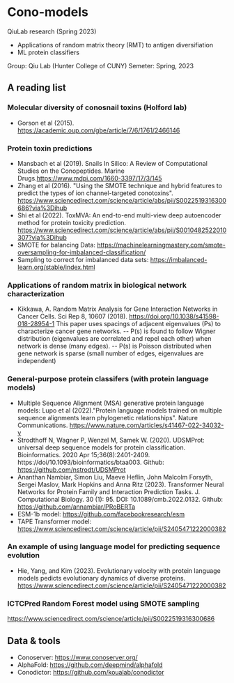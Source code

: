 # Cono-models

QiuLab research (Spring 2023)
* Applications of random matrix theory (RMT) to antigen diversifiation
* ML protein classifiers

Group: Qiu Lab (Hunter College of CUNY)
Semeter: Spring, 2023

## A reading list
### Molecular diversity of conosnail toxins (Holford lab)
- Gorson et al (2015). https://academic.oup.com/gbe/article/7/6/1761/2466146
### Protein toxin predictions
- Mansbach et al (2019). Snails In Silico: A Review of Computational Studies on the Conopeptides. Marine Drugs.https://www.mdpi.com/1660-3397/17/3/145
- Zhang et al (2016). "Using the SMOTE technique and hybrid features to predict the types of ion channel-targeted conotoxins". https://www.sciencedirect.com/science/article/abs/pii/S0022519316300686?via%3Dihub
- Shi et al (2022). ToxMVA: An end-to-end multi-view deep autoencoder method for protein toxicity prediction. https://www.sciencedirect.com/science/article/abs/pii/S0010482522010307?via%3Dihub
- SMOTE for balancing Data: https://machinelearningmastery.com/smote-oversampling-for-imbalanced-classification/
- Sampling to correct for imbalanced data sets: https://imbalanced-learn.org/stable/index.html 

### Applications of random matrix in biological network characterization
- Kikkawa, A. Random Matrix Analysis for Gene Interaction Networks in Cancer Cells. Sci Rep 8, 10607 (2018). https://doi.org/10.1038/s41598-018-28954-1
This paper uses spacings of adjacent eigenvalues (Ps) to characterize cancer gene networks. 
-- P(s) is found to follow Wigner distribution (eigenvalues are correlated and repel each other) when network is dense (many edges).
-- P(s) is Poisson distributed when gene network is sparse (small number of edges, eigenvalues are independent)

### General-purpose protein classifers (with protein language models)
- Multiple Sequence Alignment (MSA) generative protein language models: Lupo et al (2022)."Protein language models trained on multiple sequence alignments learn phylogenetic relationships". Nature Communications. https://www.nature.com/articles/s41467-022-34032-y
- Strodthoff N, Wagner P, Wenzel M, Samek W. (2020). UDSMProt: universal deep sequence models for protein classification. Bioinformatics. 2020 Apr 15;36(8):2401-2409. https://doi/10.1093/bioinformatics/btaa003. Github: https://github.com/nstrodt/UDSMProt
- Ananthan Nambiar, Simon Liu, Maeve Heflin, John Malcolm Forsyth, Sergei Maslov, Mark Hopkins and Anna Ritz (2023). Transformer Neural Networks for Protein Family and Interaction Prediction Tasks. J. Computational Biology. 30 (1): 95. DOI: 10.1089/cmb.2022.0132. Github: https://github.com/annambiar/PRoBERTa
- ESM-1b model: https://github.com/facebookresearch/esm
- TAPE Transformer model: https://www.sciencedirect.com/science/article/pii/S2405471222000382

### An example of using language model for predicting sequence evolution
- Hie, Yang, and Kim (2023). Evolutionary velocity with protein language models pedicts evolutionary dynamics of diverse proteins. https://www.sciencedirect.com/science/article/pii/S2405471222000382

### ICTCPred Random Forest model using SMOTE sampling
https://www.sciencedirect.com/science/article/pii/S0022519316300686

## Data & tools
- Conoserver: https://www.conoserver.org/
- AlphaFold: https://github.com/deepmind/alphafold
- Conodictor: https://github.com/koualab/conodictor


